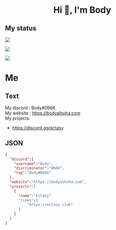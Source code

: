 <h1 align="center">Hi 👋, I'm Body</h1>
<h2>My status</h2>
<img src="https://lanyard-profile-readme.vercel.app/api/593852396875284500?theme=dark&bg=434c5e&animated=true&hideDiscrim=true&borderRadius=30px&idleMessage=Probably%20doing%20something%20else...">
<p align="left"><img align="center" src="https://github-readme-stats.vercel.app/api?username=Body-Alhoha&show_icons=true&icon_color=805AD5&text_color=666666&bg_color=ffffff00&hide_title=true&include_all_commits=true&count_private=true&hide_border=false&hide=contribs)"></p>

<p align="left"><img align="center" src="https://github-readme-stats.vercel.app/api/top-langs/?username=Body-Alhoha&show_icons=true&icon_color=805AD5&text_color=666666&bg_color=ffffff00&hide_title=true&include_all_commits=true&count_private=true&hide_border=false&hide=contribs)"></p>
<h1>Me</h1>
<h2>Text</h2>

My discord : Body#0666<br>
My website : https://bodyalhoha.com<br>
My projects: <br>
- https://discord.gg/ectasy


<h2>JSON</h2>

```json
{
  "discord":{
    "username":"Body",
    "discriminator":"0666",
    "tag":"Body#0666"
  },
  "website":"https://bodyalhoha.com",
  "projects":[
    {
      "name":"Ectasy"
      "links":[
          "https://ectasy.club"
      ]
    }
  ]
}
```
